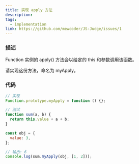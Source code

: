 ```yaml
---
title: 实现 apply 方法
description:
tags:
  - implementation
link: https://github.com/mewcoder/JS-Judge/issues/1
---
```


### 描述

Function 实例的 apply() 方法会以给定的 this 和参数调用该函数。

请实现这份方法，命名为 myApply。

### 代码

```js
// 实现
Function.prototype.myApply = function () {};

// 测试
function sum(a, b) {
  return this.value + a + b;
}

const obj = {
  value: 3,
};

// 输出: 6
console.log(sum.myApply(obj, [1, 2]));
```
